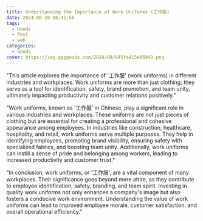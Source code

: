 ```yaml
---
title: Understanding the Importance of Work Uniforms (工作服)
date: 2024-08-28 06:41:56
tags:
  - Goods
  - Post
  - web
categories:
  - Goods
cover: https://img.ggggoods.com/2024/08/645fa415e86941.png
---
```


"This article explores the importance of '工作服' (work uniforms) in different industries and workplaces. Work uniforms are more than just clothing; they serve as a tool for identification, safety, brand promotion, and team unity, ultimately impacting productivity and customer relations positively."

"Work uniforms, known as '工作服' in Chinese, play a significant role in various industries and workplaces. These uniforms are not just pieces of clothing but are essential for creating a professional and cohesive appearance among employees. In industries like construction, healthcare, hospitality, and retail, work uniforms serve multiple purposes. They help in identifying employees, promoting brand visibility, ensuring safety with specialized fabrics, and boosting team unity. Additionally, work uniforms can instill a sense of pride and belonging among workers, leading to increased productivity and customer trust."

"In conclusion, work uniforms, or '工作服', are a vital component of many workplaces. Their significance goes beyond mere attire, as they contribute to employee identification, safety, branding, and team spirit. Investing in quality work uniforms not only enhances a company's image but also fosters a conducive work environment. Understanding the value of work uniforms can lead to improved employee morale, customer satisfaction, and overall operational efficiency."
